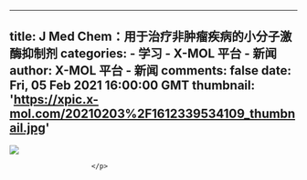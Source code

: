 
---
title: J Med Chem：用于治疗非肿瘤疾病的小分子激酶抑制剂
categories: 
    - 学习
    - X-MOL 平台 - 新闻
author: X-MOL 平台 - 新闻
comments: false
date: Fri, 05 Feb 2021 16:00:00 GMT
thumbnail: 'https://xpic.x-mol.com/20210203%2F1612339534109_thumbnail.jpg'
---

<div>   
<p><img src="https://xpic.x-mol.com/20210203%2F1612339534109_thumbnail.jpg" referrerpolicy="no-referrer"></p><p>
                            
                                
                                
                                    
                                
                            
                        </p>  
</div>
            